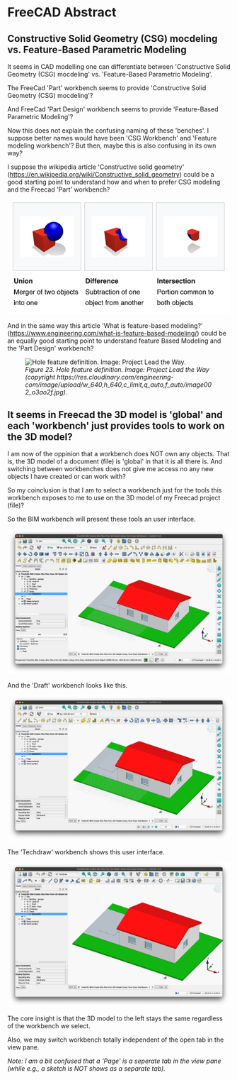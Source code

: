 # FreeCAD Abstract

## Constructive Solid Geometry (CSG) mocdeling vs. Feature-Based Parametric Modeling

It seems in CAD modelling one can differentiate between 'Constructive Solid Geometry (CSG) mocdeling' vs. 'Feature-Based Parametric Modeling'.

The FreeCad 'Part' workbench seems to provide 'Constructive Solid Geometry (CSG) mocdeling'?

And FreeCad 'Part Design' workbench seems to provide 'Feature-Based Parametric Modeling'?

Now this does not explain the confusing naming of these 'benches'. I suppose better names would have been 'CSG Workbench' and 'Feature modeling workbench'? But then, maybe this is also confusing in its own way?

I suppose the wikipedia article 'Constructive solid geometry' (https://en.wikipedia.org/wiki/Constructive_solid_geometry) could be a good starting point to understand how and when to prefer CSG modeling and the Freecad 'Part' workbench?

![alt text](image-37.png)

And in the same way this article 'What is feature-based modeling?' (https://www.engineering.com/what-is-feature-based-modeling/) could be an equally good starting point to understand feature Based Modeling and the 'Part Design' workbench? 

<figure>
  <img src="https://res.cloudinary.com/engineering-com/image/upload/w_640,h_640,c_limit,q_auto,f_auto/image002_o3ao2f.jpg" alt="Hole feature definition. Image: Project Lead the Way.">
  <figcaption><em>Figure 23. Hole feature definition. Image: Project Lead the Way (copyright https://res.cloudinary.com/engineering-com/image/upload/w_640,h_640,c_limit,q_auto,f_auto/image002_o3ao2f.jpg).</em></figcaption>
</figure>

## It seems in Freecad the 3D model is 'global' and each 'workbench' just provides tools to work on the 3D model?

I am now of the oppinion that a workbench does NOT own any objects. That is, the 3D model of a document (file) is 'global' in that it is all there is. And switching between workbenches does not give me access no any new objects I have created or can work with?

So my coinclusion is that I am to select a workbench just for the tools this workbench exposes to me to use on the 3D model of my Freecad project (file)?

So the BIM workbench will present these tools an user interface.

![alt text](image.png)

And the 'Draft' workbench looks like this.

![alt text](image-1.png)

The 'Techdraw' workbench shows this user interface.

![alt text](image-2.png)

The core insight is that the 3D model to the left stays the same regardless of the workbench we select.

Also, we may switch workbench totally independent of the open tab in the view pane.

*Note: I am a bit confused that a 'Page' is a seperate tab in the view pane (while e.g., a sketch is NOT shows as a separate tab).*